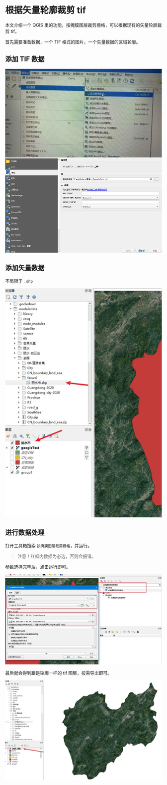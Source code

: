 # 根据矢量轮廓裁剪 tif

本文介绍一个 QGIS 里的功能，按掩膜图层裁剪栅格，可以根据现有的矢量轮廓裁剪 tif。

首先需要准备数据，一个 TIF 格式的图片，一个矢量数据的区域轮廓。

## 添加 TIF 数据

<img src="/image/qgis/cuttif-1.jpg" />

<img src="/image/qgis/cuttif-2.png" />

## 添加矢量数据

不局限于 `.shp`

<img src="/image/qgis/cuttif-3.png" />

## 进行数据处理

打开工具箱搜索 `按掩膜图层裁剪栅格`，并运行。

> 注意！红框内数据为必选，否则会报错。

参数选择完毕后，点击运行即可。

<img src="/image/qgis/cuttif-4.png" />

最后就会得到跟是轮廓一样的 tif 图层，按需导出即可。

<img src="/image/qgis/cuttif-5.png" />
